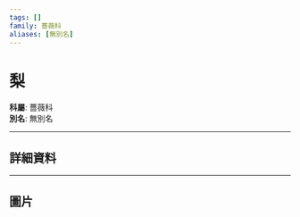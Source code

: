 ```yaml
---
tags: []
family: 薔薇科
aliases: [無別名]
---
```


# 梨

**科屬**: 薔薇科  
**別名**: 無別名  

---

## 詳細資料


---

## 圖片
